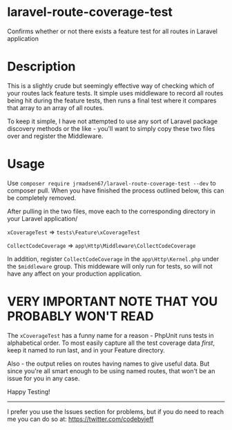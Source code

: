 # laravel-route-coverage-test
Confirms whether or not there exists a feature test for all routes in Laravel application

# Description

This is a slightly crude but seemingly effective way of checking which of your routes lack feature tests. It simple uses middleware to record all routes being hit during the feature tests, then runs a final test where it compares that array to an array of all routes.

To keep it simple, I have not attempted to use any sort of Laravel package discovery methods or the like - you'll want to simply copy these two files over and register the Middleware. 

# Usage

Use `composer require jrmadsen67/laravel-route-coverage-test --dev` to composer pull. When you have finished the process outlined below, this can be completely removed.

After pulling in the two files, move each to the corresponding directory in your Laravel application/

`xCoverageTest` => `tests\Feature\xCoverageTest`

`CollectCodeCoverage` => `app\Http\Middleware\CollectCodeCoverage`

In addition, register `CollectCodeCoverage` in the `app\Http\Kernel.php` under the `$middleware` group. This middeware will only run for tests, so will not have any affect on your production application.

# VERY IMPORTANT NOTE THAT YOU PROBABLY WON'T READ

The `xCoverageTest` has a funny name for a reason - PhpUnit runs tests in alphabetical order. To most easily capture all the test coverage data *first*, keep it named to run last, and in your Feature directory.

Also - the output relies on routes having names to give useful data. But since you're all smart enough to be using named routes, that won't be an issue for you in any case.

Happy Testing!

----

I prefer you use the Issues section for problems, but if you do need to reach me you can do so at: https://twitter.com/codebyjeff
